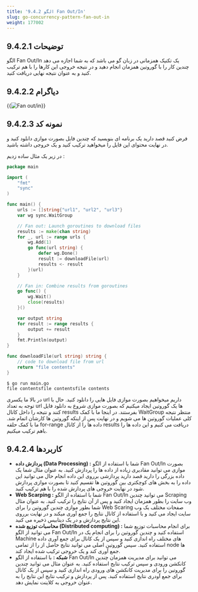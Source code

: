 ```yaml
---
title: '9.4.2 الگو Fan Out/In'
slug: go-concurrency-pattern-fan-out-in
weight: 177002
---
```


## 9.4.2.1 توضیحات

الگو Fan Out/In یک تکنیک همزمانی در زبان گو می باشد که به شما اجازه می دهد چندین کار را با گوروتین همزمان انجام دهید و در نتیجه خروجی این کارها را با هم ترکیب کنید و به عنوان نتیجه نهایی دریافت کنید.


## 9.4.2.2 دیاگرام

{{<img url="#" image="../../../assets/img/content/chapter9/concurrent/1.png" alt="Fan out/in">}}

## 9.4.2.3 نمونه کد

فرض کنید قصد دارید یک برنامه ای بنویسید که چندین فایل بصورت موازی دانلود کنید و در نهایت محتوای این فایل را میخواهید ترکیب کنید و یک خروجی داشته باشید.

در زیر یک مثال ساده زدیم :

```go
package main

import (
	"fmt"
	"sync"
)

func main() {
	urls := []string{"url1", "url2", "url3"}
	var wg sync.WaitGroup

	// Fan out: Launch goroutines to download files
	results := make(chan string)
	for _, url := range urls {
		wg.Add(1)
		go func(url string) {
			defer wg.Done()
			result := downloadFile(url)
			results <- result
		}(url)
	}

	// Fan in: Combine results from goroutines
	go func() {
		wg.Wait()
		close(results)
	}()

	var output string
	for result := range results {
		output += result
	}
	fmt.Println(output)
}

func downloadFile(url string) string {
	// code to download file from url
	return "file contents"
}
```

```shell
$ go run main.go
file contentsfile contentsfile contents
```

در بالا ما یکسری url داریم میخواهیم بصورت موازی فایل هایی را دانلود کنید. حال با توجه به تعداد url ها یک گوروتین ایجاد میکنیم که بصورت موازی شروع به دانلود فایل کنند و نتیجه را داخل کانال results بفرستند. در اینجا ما با کمک WaitGroup منتظر نتیجه کلی عملیات گوروتین ها می شویم و در نهایت پس از اینکه گوروتین ها کارشان اتمام شد. ما با کمک حلقه for-range داده ها را از کانال results دریافت می کنیم و این داده ها را باهم ترکیب میکنیم.

## 9.4.2.4 کاربردها

- **پردازش داده (Data Processing) :** شما با استفاده از الگو Fan Out/In بصورت موازی می توانید مقادیری زیاده از داده ها را پردازش کنید. به عنوان مثال شما یک داده بزرگی را دارید قصد دارید پردازشی برروی این داده انجام حال می توانید این داده را به بخش های کوچکتری بین گوروتین ها تقسیم کنید تا بصورت موازی پردازش شود در نهایت خروجی های پردازش شده را با هم ترکیب کنید.
- **Web Scarping :** شما با استفاده از الگو Fan Out/In می توانید چندین Scraping وب سایت را بطور همزمان ایجاد کنید و پس از آن نتایج را ترکیب کنید. به عنوان مثال شما بطور موازی چندین گوروتین را برای Web Scaring صفحات مختلف یک وب سایت ایجاد می کنید و با استفاده از کانال نتایج را جمع آوری میکند و در نهایت برروی این نتایج پردازش و در یک دیتابیس ذخیره می کنید.
- **محاسبات توزیع شده (Distributed computing) :** برای انجام محاسبات توزیع شما می توانید از الگو Fan Out/In استفاده کنید و چندین گوروتین را برای انجام یک در Machine های مختلف راه اندازی کنید و سپس از یک کانال برای جمع آوری داده استفاده کنید. سپس گوروتین اصلی می توانید نتایج حاصل از را از تمامی node ها جمع آوری کند و یک خروجی ترکیب شده ایجاد کند.
- **شبکه :** با استفاده از الگو Fan Out/In می توانید برای مدیریت همزمان چندین کانکشن ورودی و سپس ترکیب نتایج استفاده کنید. به عنوان مثال می توانید چندین گوروتین را برای مدیریت کانکشن های ورودی راه اندازی کنید و سپس از یک کانال برای جمع آودری نتایج استفاده کنید. پس از پردازش و ترکیب نتایج این نتایج را به عنوان خروجی به کلاینت نمایش دهد.
